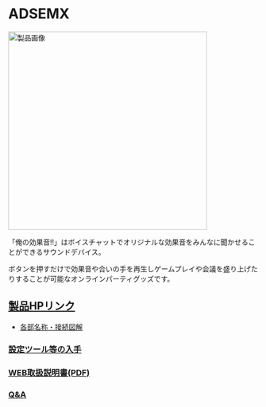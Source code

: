 # ADSEMX

<img src="https://bit-trade-one.co.jp/wp/wp-content/uploads/2023/02/1030%E3%83%90%E3%83%8A%E3%83%BC-1-1024x483.jpg" alt="製品画像" height="400">

「俺の効果音!!」はボイスチャットでオリジナルな効果音をみんなに聞かせることができるサウンドデバイス。

ボタンを押すだけで効果音や合いの手を再生しゲームプレイや会議を盛り上げたりすることが可能なオンラインパーティグッズです。



## [製品HPリンク](https://bit-trade-one.co.jp/adsemx/) 
 - [各部名称・接続図解](https://bit-trade-one.co.jp/adsemx/#:~:text=%E3%81%BE%E3%81%9B%E3%82%93%E3%81%8B%E3%80%82-,%EF%BC%8A,-%E6%9C%AC%E8%A3%BD%E5%93%81%E3%81%AB)

### [設定ツール等の入手](https://github.com/bit-trade-one/ADSEMX/tree/master/App)  

### [WEB取扱説明書(PDF)](https://github.com/bit-trade-one/ADSEMX/blob/master/Manual/ADSEMX_%E5%8F%96%E6%89%B1%E8%AA%AC%E6%98%8E%E6%9B%B8V4.pdf)

<!--
### [ファームウェア](https://github.com/bit-trade-one/-ADXXXXX-Template/raw/master/Firmware/)
-->
### [Q&A](FAQ.md)
